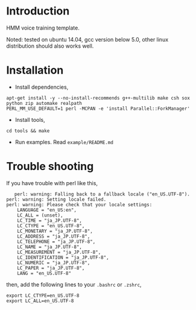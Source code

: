 # Introduction #
HMM voice training template.

Noted: tested on ubuntu 14.04, gcc version below 5.0, other linux distribution should also works well.

# Installation #
* Install dependencies,
```
apt-get install -y --no-install-recommends g++-multilib make csh sox python zip automake realpath
PERL_MM_USE_DEFAULT=1 perl -MCPAN -e 'install Parallel::ForkManager'
```
* Install tools,
```
cd tools && make
```
* Run examples. Read `example/README.md`

# Trouble shooting #
If you have trouble with perl like this,
```
   perl: warning: Falling back to a fallback locale ("en_US.UTF-8").
perl: warning: Setting locale failed.
perl: warning: Please check that your locale settings:
	LANGUAGE = "en_US:en",
	LC_ALL = (unset),
	LC_TIME = "ja_JP.UTF-8",
	LC_CTYPE = "en_US.UTF-8",
	LC_MONETARY = "ja_JP.UTF-8",
	LC_ADDRESS = "ja_JP.UTF-8",
	LC_TELEPHONE = "ja_JP.UTF-8",
	LC_NAME = "ja_JP.UTF-8",
	LC_MEASUREMENT = "ja_JP.UTF-8",
	LC_IDENTIFICATION = "ja_JP.UTF-8",
	LC_NUMERIC = "ja_JP.UTF-8",
	LC_PAPER = "ja_JP.UTF-8",
	LANG = "en_US.UTF-8"
```

then, add the following lines to your `.bashrc` or `.zshrc`,
```
export LC_CTYPE=en_US.UTF-8
export LC_ALL=en_US.UTF-8
```
